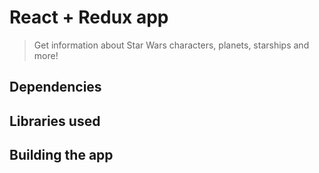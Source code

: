 # React + Redux app
> Get information about Star Wars characters, planets, starships and more!

## Dependencies

## Libraries used

## Building the app
